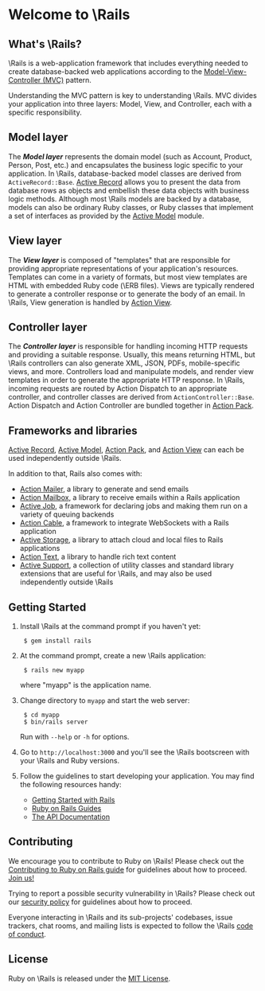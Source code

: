 # Welcome to \Rails

## What's \Rails?

\Rails is a web-application framework that includes everything needed to
create database-backed web applications according to the
[Model-View-Controller (MVC)](https://en.wikipedia.org/wiki/Model-view-controller)
pattern.

Understanding the MVC pattern is key to understanding \Rails. MVC divides your
application into three layers: Model, View, and Controller, each with a specific responsibility.

## Model layer

The _**Model layer**_ represents the domain model (such as Account, Product,
Person, Post, etc.) and encapsulates the business logic specific to
your application. In \Rails, database-backed model classes are derived from
`ActiveRecord::Base`. [Active Record](files/activerecord/README.rdoc) allows you to present the data from
database rows as objects and embellish these data objects with business logic
methods.
Although most \Rails models are backed by a database, models can also be ordinary
Ruby classes, or Ruby classes that implement a set of interfaces as provided by
the [Active Model](files/activemodel/README.rdoc) module.

## View layer

The _**View layer**_ is composed of "templates" that are responsible for providing
appropriate representations of your application's resources. Templates can
come in a variety of formats, but most view templates are HTML with embedded
Ruby code (\ERB files). Views are typically rendered to generate a controller response
or to generate the body of an email. In \Rails, View generation is handled by [Action View](files/actionview/README.rdoc).

## Controller layer

The _**Controller layer**_ is responsible for handling incoming HTTP requests and
providing a suitable response. Usually, this means returning HTML, but \Rails controllers
can also generate XML, JSON, PDFs, mobile-specific views, and more. Controllers load and
manipulate models, and render view templates in order to generate the appropriate HTTP response.
In \Rails, incoming requests are routed by Action Dispatch to an appropriate controller, and
controller classes are derived from `ActionController::Base`. Action Dispatch and Action Controller
are bundled together in [Action Pack](files/actionpack/README.rdoc).

## Frameworks and libraries

[Active Record](files/activerecord/README.rdoc), [Active Model](files/activemodel/README.rdoc), [Action Pack](files/actionpack/README.rdoc), and [Action View](files/actionview/README.rdoc) can each be used independently outside \Rails.

In addition to that, Rails also comes with:

- [Action Mailer](files/actionmailer/README.rdoc), a library to generate and send emails
- [Action Mailbox](files/actionmailbox/README.md), a library to receive emails within a Rails application
- [Active Job](files/activejob/README.md), a framework for declaring jobs and making them run on a variety of queuing backends
- [Action Cable](files/actioncable/README.md), a framework to integrate WebSockets with a Rails application
- [Active Storage](files/activestorage/README.md), a library to attach cloud and local files to Rails applications
- [Action Text](files/actiontext/README.md), a library to handle rich text content
- [Active Support](files/activesupport/README.rdoc), a collection of utility classes and standard library extensions that are useful for \Rails, and may also be used independently outside \Rails

## Getting Started

1. Install \Rails at the command prompt if you haven't yet:

        $ gem install rails

2. At the command prompt, create a new \Rails application:

        $ rails new myapp

   where "myapp" is the application name.

3. Change directory to `myapp` and start the web server:

        $ cd myapp
        $ bin/rails server

   Run with `--help` or `-h` for options.

4. Go to `http://localhost:3000` and you'll see the \Rails bootscreen with your \Rails and Ruby versions.

5. Follow the guidelines to start developing your application. You may find
   the following resources handy:
    * [Getting Started with Rails](https://guides.rubyonrails.org/getting_started.html)
    * [Ruby on Rails Guides](https://guides.rubyonrails.org)
    * [The API Documentation](https://api.rubyonrails.org)

## Contributing

We encourage you to contribute to Ruby on \Rails! Please check out the
[Contributing to Ruby on Rails guide](https://edgeguides.rubyonrails.org/contributing_to_ruby_on_rails.html) for guidelines about how to proceed. [Join us!](https://contributors.rubyonrails.org)

Trying to report a possible security vulnerability in \Rails? Please
check out our [security policy](https://rubyonrails.org/security) for
guidelines about how to proceed.

Everyone interacting in \Rails and its sub-projects' codebases, issue trackers, chat rooms, and mailing lists is expected to follow the \Rails [code of conduct](https://rubyonrails.org/conduct).

## License

Ruby on \Rails is released under the [MIT License](https://opensource.org/licenses/MIT).
